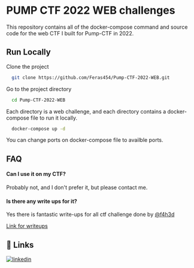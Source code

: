 
# PUMP CTF 2022 WEB challenges

This repository contains all of the docker-compose command and source code for the web CTF I built for Pump-CTF in 2022. 
## Run Locally

Clone the project

```bash
  git clone https://github.com/Feras454/Pump-CTF-2022-WEB.git
```

Go to the project directory

```bash
  cd Pump-CTF-2022-WEB
```

Each directory is a web challenge, and each directory contains a docker-compose file to run it locally.

```bash
  docker-compose up -d
```

You can change ports on docker-compose file to availble ports.



## FAQ

#### Can I use it on my CTF?

Probably not, and I don't prefer it, but please contact me.



#### Is there any write ups for it?

Yes there is fantastic write-ups for all ctf challenge done by [@f4h3d](https://twitter.com/ul3n)

[Link for writeups](https://0xf4h3d.gitbook.io/writeups/pumpctf/web)

## 🔗 Links
[![linkedin](https://img.shields.io/badge/linkedin-0A66C2?style=for-the-badge&logo=linkedin&logoColor=white)](https://www.linkedin.com/in/feras-jalalah/)


